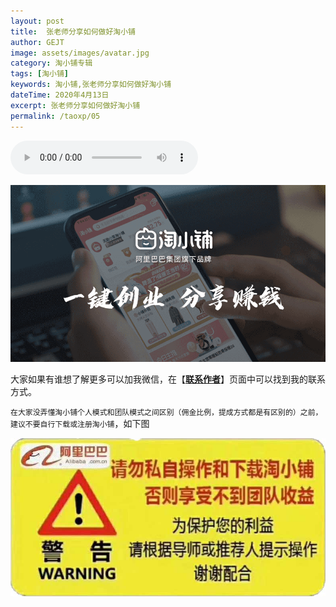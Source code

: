```yaml
---
layout: post
title:  张老师分享如何做好淘小铺
author: GEJT
image: assets/images/avatar.jpg
category: 淘小铺专辑
tags: [淘小铺]
keywords: 淘小铺,张老师分享如何做好淘小铺
dateTime: 2020年4月13日
excerpt: 张老师分享如何做好淘小铺
permalink: /taoxp/05
---
```



<audio controls="controls">
  <source src="/resources/taoxp-zls.mp3" type="audio/mp3" />
Your browser does not support this audio format.
</audio>

<a href="https://market.m.taobao.com/apps/abs/10/574/52psv?psId=2344150&spm=a21bo.2017.201855.1.5af911d9HL9mev" target="_blank"><img src="/img/taoxp.png"/></a>

大家如果有谁想了解更多可以加我微信，在【**[联系作者](/contact.html)**】页面中可以找到我的联系方式。

`在大家没弄懂淘小铺个人模式和团队模式之间区别（佣金比例，提成方式都是有区别的）之前，建议不要自行下载或注册淘小铺`，如下图

![](/img/taoxp-warning.jpg)


